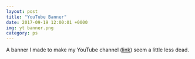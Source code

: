 ```yaml
---
layout: post
title: "YouTube Banner"
date: 2017-09-19 12:00:01 +0000
img: yt banner.png
category: ps
---
```


A banner I made to make my YouTube channel ([link](https://www.youtube.com/channel/UC6NGVtDYPDnPO3sxpAfRhBw)) seem a little less dead.
